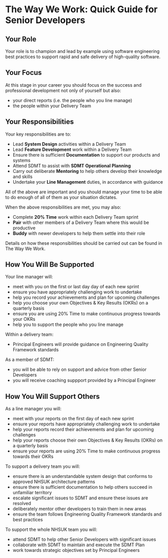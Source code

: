 
# The Way We Work: Quick Guide for Senior Developers

## Your Role

Your role is to champion and lead by example using software engineering best practices to support rapid and safe delivery of high-quality software.

## Your Focus

At this stage in your career you should focus on the success and professional development not only of yourself but also:

- your direct reports (i.e. the people who you line manage)
- the people within your Delivery Team

## Your Responsibilities

Your key responsibilities are to:

- Lead **System Design** activities within a Delivery Team
- Lead **Feature Development** work within a Delivery Team
- Ensure there is sufficient **Documentation** to support our products and systems
- Attend SDMT to assist with **SDMT Operational Planning**
- Carry out deliberate **Mentoring** to help others develop their knowledge and skills
- Undertake your **Line Management** duties, in accordance with guidance

All of the above are important and you should manage your time to be able to do enough of all of them as your situation dictates.

When the above responsibilities are met, you may also:

- Complete **20% Time** work within each Delivery Team sprint
- **Pair** with other members of a Delivery Team where this would be productive
- **Buddy** with newer developers to help them settle into their role

Details on how these responsibilities should be carried out can be found in The Way We Work.

## How You Will Be Supported

Your line manager will:

- meet with you on the first or last day  day of each new sprint
- ensure you have appropriately challenging work to undertake
- help you record your achievements and plan for upcoming challenges
- help you choose your own Objectives & Key Results (OKRs) on a quarterly basis
- ensure you are using 20% Time to make continuous progress towards your OKRs
- help you to support the people who you line manage

Within a delivery team:

- Principal Engineers will provide guidance on Engineering Quality Framework standards

As a member of SDMT:

- you will be able to rely on support and advice from other Senior Developers
- you will receive coaching suppport provided by a Principal Engineer

## How You Will Support Others

As a line manager you will:

- meet with your reports on the first day of each new sprint
- ensure your reports have appropriately challenging work to undertake
- help your reports record their achievements and plan for upcoming challenges
- help your reports choose their own Objectives & Key Results (OKRs) on a quarterly basis
- ensure your reports are using 20% Time to make continuous progress towards their OKRs

To support a delivery team you will:

- ensure there is an understandable system design that conforms to approved NHSUK architecture patterns
- ensure there is sufficient documentation to help others succeed in unfamiliar territory
- escalate significant issues to SDMT and ensure these issues are resolved
- deliberately mentor other developers to train them in new areas
- ensure the team follows Engineering Quality Framework standards and best practices

To support the whole NHSUK team you will:

- attend SDMT to help other Senior Developers with significant issues
- collaborate with SDMT to maintain and execute the SDMT Plan
- work towards strategic objectives set by Principal Engineers




